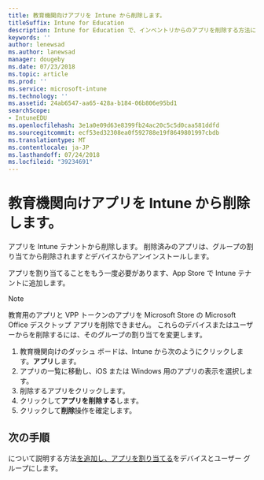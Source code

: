 ```yaml
---
title: 教育機関向けアプリを Intune から削除します。
titleSuffix: Intune for Education
description: Intune for Education で、インベントリからのアプリを削除する方法について説明します。
keywords: ''
author: lenewsad
ms.author: lanewsad
manager: dougeby
ms.date: 07/23/2018
ms.topic: article
ms.prod: ''
ms.service: microsoft-intune
ms.technology: ''
ms.assetid: 24ab6547-aa65-428a-b184-06b806e95bd1
searchScope:
- IntuneEDU
ms.openlocfilehash: 3e1a0e09d63e8399fb24ac20c5c5d0caa581ddfd
ms.sourcegitcommit: ecf53ed32308ea0f592788e19f8649801997cbdb
ms.translationtype: MT
ms.contentlocale: ja-JP
ms.lasthandoff: 07/24/2018
ms.locfileid: "39234691"
---
```

# <a name="delete-apps-from-intune-for-education"></a>教育機関向けアプリを Intune から削除します。 
アプリを Intune テナントから削除します。 削除済みのアプリは、グループの割り当てから削除されます*と*デバイスからアンインストールします。  

アプリを割り当てることをもう一度必要があります、App Store で Intune テナントに追加します。  

> [!NOTE]
> 教育用のアプリと VPP トークンのアプリを Microsoft Store の Microsoft Office デスクトップ アプリを削除できません。 これらのデバイスまたはユーザーからを削除するには、そのグループの割り当てを変更します。

1. 教育機関向けのダッシュ ボードは、Intune から次のようにクリックします。**アプリ**します。
2. アプリの一覧に移動し、iOS または Windows 用のアプリの表示を選択します。
3. 削除するアプリをクリックします。
4. クリックして**アプリを削除する**します。
5. クリックして**削除**操作を確定します。  

## <a name="next-steps"></a>次の手順  
について説明する方法[を追加し、アプリを割り当てる](assign-apps.md)をデバイスとユーザー グループにします。 

